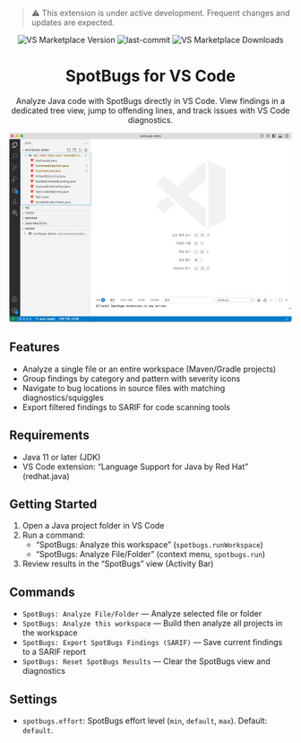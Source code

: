 > ⚠️ This extension is under active development. Frequent changes and updates are expected.
  
<p align="center">
  <img src="https://img.shields.io/visual-studio-marketplace/v/shblue21.vscode-spotbugs" alt="VS Marketplace Version" />
  <img src="https://img.shields.io/github/last-commit/shblue21/vscode-spotbugs?logo=github" alt="last-commit" />  
  <img src="https://img.shields.io/visual-studio-marketplace/d/shblue21.vscode-spotbugs" alt="VS Marketplace Downloads"/>
</p>

<div align="center">

# SpotBugs for VS Code

Analyze Java code with SpotBugs directly in VS Code. View findings in a dedicated tree view, jump to offending lines, and track issues with VS Code diagnostics.

![SpotBugs demo](https://raw.githubusercontent.com/shblue21/vscode-spotbugs/main/images/spotbugs_demo.gif)

</div>

## Features

- Analyze a single file or an entire workspace (Maven/Gradle projects)
- Group findings by category and pattern with severity icons
- Navigate to bug locations in source files with matching diagnostics/squiggles
- Export filtered findings to SARIF for code scanning tools

## Requirements

- Java 11 or later (JDK)
- VS Code extension: “Language Support for Java by Red Hat” (redhat.java)

## Getting Started

1) Open a Java project folder in VS Code
2) Run a command:
   - “SpotBugs: Analyze this workspace” (`spotbugs.runWorkspace`)
   - “SpotBugs: Analyze File/Folder” (context menu, `spotbugs.run`)
3) Review results in the “SpotBugs” view (Activity Bar)

## Commands

- `SpotBugs: Analyze File/Folder` — Analyze selected file or folder
- `SpotBugs: Analyze this workspace` — Build then analyze all projects in the workspace
- `SpotBugs: Export SpotBugs Findings (SARIF)` — Save current findings to a SARIF report
- `SpotBugs: Reset SpotBugs Results` — Clear the SpotBugs view and diagnostics

## Settings

- `spotbugs.effort`: SpotBugs effort level (`min`, `default`, `max`). Default: `default`.
